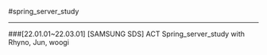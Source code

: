 #spring_server_study

* * *
###[22.01.01~22.03.01]
[SAMSUNG SDS] ACT Spring_server_study with Rhyno, Jun, woogi
